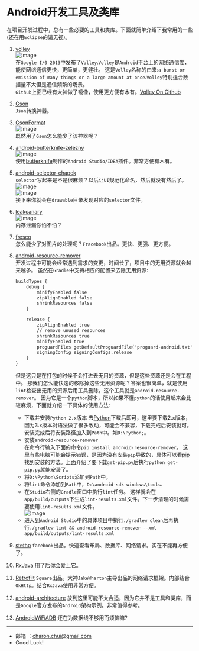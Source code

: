 Android开发工具及类库
===

在项目开发过程中，总有一些必要的工具和类库。下面就简单介绍下我常用的一些(还在用`Eclipse`的请无视)。      

1. [volley](https://android.googlesource.com/platform/frameworks/volley)                                                   
![image](https://raw.githubusercontent.com/CharonChui/Pictures/master/volley.png?raw=true)                   
在`Google I/0 2013`中发布了`Volley`.`Volley`是`Android`平台上的网络通信库，能使网络通信更快，更简单，更健壮。
这是`Volley`名称的由来:`a burst or emission of many things or a large amount at once`.`Volley`特别适合数据量不大但是通信频繁的场景。   
`Github`上面已经有大神做了镜像，使用更方便有木有。[Volley On Github](https://github.com/mcxiaoke/android-volley)                     

2. [Gson](https://code.google.com/p/google-gson/)                    
`Json`转换神器。

3. [GsonFormat](https://github.com/zzz40500/GsonFormat)               
![image](https://raw.githubusercontent.com/CharonChui/Pictures/master/GsonFormat.gif?raw=true)                 
既然用了`Gson`怎么能少了该神器呢？

4. [android-butterknife-zelezny](https://github.com/avast/android-butterknife-zelezny)         
![image](https://raw.githubusercontent.com/CharonChui/Pictures/master/zelezny_animated.gif?raw=true)      
使用[butterknife](https://github.com/JakeWharton/butterknife)制作的`Android Studio/IDEA`插件。非常方便有木有。

5. [android-selector-chapek](https://github.com/inmite/android-selector-chapek)       
`selector`写起来是不是很麻烦？以后让`UI`规范化命名，然后就没有然后了。                
![image](https://raw.githubusercontent.com/CharonChui/Pictures/master/select_folder.png?raw=true)            
![image](https://raw.githubusercontent.com/CharonChui/Pictures/master/select_option.png?raw=true)         
接下来你就会在`drawable`目录发现对应的`selector`文件。           
        
6. [leakcanary](https://github.com/square/leakcanary)		  
![image](https://raw.githubusercontent.com/CharonChui/Pictures/master/screenshot.png?raw=true)       
内存泄漏你怕不怕？         
		
7. [fresco](https://github.com/facebook/fresco)		      
怎么能少了对图片的处理呢？`Fracebook`出品。更快、更强、更方便。       

8. [android-resource-remover](https://github.com/KeepSafe/android-resource-remover)                    
    开发过程中可能会经常遇到需求的变更，时间长了，项目中的无用资源就会越来越多。 虽然在`Gradle`中支持相应的配置来去除无用资源: 

	```xml                               
	buildTypes {
        debug {
            minifyEnabled false
            zipAlignEnabled false
            shrinkResources false
        }

        release {
            zipAlignEnabled true
            // remove unused resources
            shrinkResources true
            minifyEnabled true
            proguardFiles getDefaultProguardFile('proguard-android.txt'), 'proguard-rules.pro'
            signingConfig signingConfigs.release
        }
    }
	```
    
    但是这只是在打包的时候不会打进去无用的资源，但是这些资源还是会在工程中。
    那我们怎么能快速的移除掉这些无用资源呢？答案也很简单，就是使用`lint`检查出无用的资源后用工具删除，这个工具就是`android-resource-remover`。 
    因为它是一个`python`脚本，所以如果不懂`python`的话使用起来会比较麻烦，下面就介绍一下具体的使用方法:            
    - 下载并安装`Python 2.x`版本
        去[Python](https://www.python.org/)下载后即可，这里要下载2.x版本，因为3.x版本对语法做了很多改动，可能会不兼容，下载完成后安装就可。安装完成后将安装路径加入到`Path`中。如`D:\Python;`。
    - 安装`android-resource-remover`     
	    在命令行输入下面的命令`pip install android-resource-remover`。 这里有些电脑可能会提示错误，是因为没有安装`pip`导致的，具体可以看[pip](https://pip.pypa.io/en/latest/installing.html)找到安装的方法。上面介绍了要下载`get-pip.py`后执行`python get-pip.py`就能安装了。
	- 将`D:\Python\Scripts`添加到`Path`中。
    - 将`lint`命令添加到`Path`中，`D:\android-sdk-windows\tools`.
    - 在`Studio`右侧的`Gradle`窗口中执行`lint`任务。 这样就会在`app/build/outputs`下生成`lint-results.xml`文件。下一步清理的时候需要使用`lint-results.xml`文件。               
	    ![Image](https://raw.githubusercontent.com/CharonChui/Pictures/master/lint.png?raw=true)	
	- 进入到`Android Studio`中的具体项目中执行`./gradlew clean`后再执行`./gradlew lint && android-resource-remover --xml app/build/outputs/lint-results.xml`

9. [stetho](https://github.com/facebook/stetho)
    `facebook`出品。快速查看布局、数据库、网络请求。实在不能再方便了。   
10. [RxJava](https://github.com/ReactiveX/RxJava)
    用了后你会爱上它。
11. [Retrofilt](https://github.com/square/retrofit)
    `Square`出品。大神`JakeWharton`主导出品的网络请求框架。内部结合`OkHttp`。结合`RxJava`使用非常方便。   
12. [android-architecture](https://github.com/googlesamples/android-architecture)
    放到这里可能不太合适，因为它并不是工具和类库，而是`Google`官方发布的`Android`架构示例。非常值得参考。  
13. [AndroidWiFiADB](https://github.com/pedrovgs/AndroidWiFiADB)
    还在为数据线不够用而烦恼嘛?
    

---

- 邮箱 ：charon.chui@gmail.com  
- Good Luck! 
